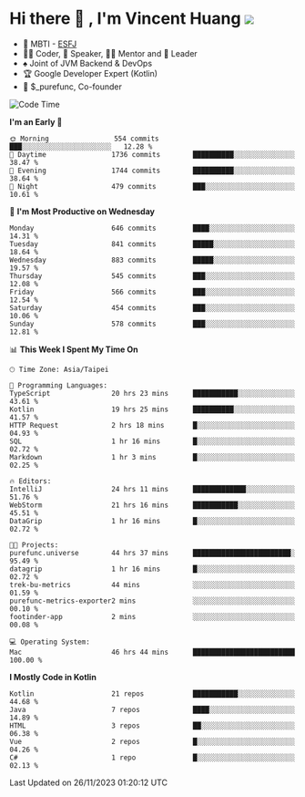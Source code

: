 # Hi there 👋 , I'm Vincent Huang ![](https://komarev.com/ghpvc/?username=Jian-Min-Huang)
- 👀 MBTI - [ESFJ](https://www.16personalities.com/esfj-personality)
- 👨‍💻 Coder, 🎤 Speaker, 👨‍🏫 Mentor and 🚀 Leader
- ♠️ Joint of JVM Backend & DevOps
- 🏆 Google Developer Expert (Kotlin)
- 💼 $_purefunc, Co-founder

<!--START_SECTION:waka-->
![Code Time](http://img.shields.io/badge/Code%20Time-2%2C965%20hrs%2028%20mins-blue)

**I'm an Early 🐤** 

```text
🌞 Morning                554 commits         ███░░░░░░░░░░░░░░░░░░░░░░   12.28 % 
🌆 Daytime                1736 commits        ██████████░░░░░░░░░░░░░░░   38.47 % 
🌃 Evening                1744 commits        ██████████░░░░░░░░░░░░░░░   38.64 % 
🌙 Night                  479 commits         ███░░░░░░░░░░░░░░░░░░░░░░   10.61 % 
```
📅 **I'm Most Productive on Wednesday** 

```text
Monday                   646 commits         ████░░░░░░░░░░░░░░░░░░░░░   14.31 % 
Tuesday                  841 commits         █████░░░░░░░░░░░░░░░░░░░░   18.64 % 
Wednesday                883 commits         █████░░░░░░░░░░░░░░░░░░░░   19.57 % 
Thursday                 545 commits         ███░░░░░░░░░░░░░░░░░░░░░░   12.08 % 
Friday                   566 commits         ███░░░░░░░░░░░░░░░░░░░░░░   12.54 % 
Saturday                 454 commits         ███░░░░░░░░░░░░░░░░░░░░░░   10.06 % 
Sunday                   578 commits         ███░░░░░░░░░░░░░░░░░░░░░░   12.81 % 
```


📊 **This Week I Spent My Time On** 

```text
🕑︎ Time Zone: Asia/Taipei

💬 Programming Languages: 
TypeScript               20 hrs 23 mins      ███████████░░░░░░░░░░░░░░   43.61 % 
Kotlin                   19 hrs 25 mins      ██████████░░░░░░░░░░░░░░░   41.57 % 
HTTP Request             2 hrs 18 mins       █░░░░░░░░░░░░░░░░░░░░░░░░   04.93 % 
SQL                      1 hr 16 mins        █░░░░░░░░░░░░░░░░░░░░░░░░   02.72 % 
Markdown                 1 hr 3 mins         █░░░░░░░░░░░░░░░░░░░░░░░░   02.25 % 

🔥 Editors: 
IntelliJ                 24 hrs 11 mins      █████████████░░░░░░░░░░░░   51.76 % 
WebStorm                 21 hrs 16 mins      ███████████░░░░░░░░░░░░░░   45.51 % 
DataGrip                 1 hr 16 mins        █░░░░░░░░░░░░░░░░░░░░░░░░   02.72 % 

🐱‍💻 Projects: 
purefunc.universe        44 hrs 37 mins      ████████████████████████░   95.49 % 
datagrip                 1 hr 16 mins        █░░░░░░░░░░░░░░░░░░░░░░░░   02.72 % 
trek-bu-metrics          44 mins             ░░░░░░░░░░░░░░░░░░░░░░░░░   01.59 % 
purefunc-metrics-exporter2 mins              ░░░░░░░░░░░░░░░░░░░░░░░░░   00.10 % 
footinder-app            2 mins              ░░░░░░░░░░░░░░░░░░░░░░░░░   00.08 % 

💻 Operating System: 
Mac                      46 hrs 44 mins      █████████████████████████   100.00 % 
```

**I Mostly Code in Kotlin** 

```text
Kotlin                   21 repos            ███████████░░░░░░░░░░░░░░   44.68 % 
Java                     7 repos             ████░░░░░░░░░░░░░░░░░░░░░   14.89 % 
HTML                     3 repos             ██░░░░░░░░░░░░░░░░░░░░░░░   06.38 % 
Vue                      2 repos             █░░░░░░░░░░░░░░░░░░░░░░░░   04.26 % 
C#                       1 repo              █░░░░░░░░░░░░░░░░░░░░░░░░   02.13 % 
```




 Last Updated on 26/11/2023 01:20:12 UTC
<!--END_SECTION:waka-->
